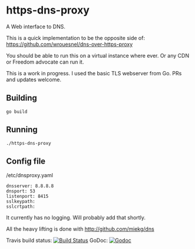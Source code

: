 # https-dns-proxy
A Web interface to DNS.  


This is a quick implementation to be the opposite side of: https://github.com/wrouesnel/dns-over-https-proxy

You should be able to run this on a virtual instance where ever.  Or any CDN or Freedom advocate can run it.

This is a work in progress.  I used the basic TLS webserver from Go.  PRs and updates welcome.

## Building
```
go build
```

## Running
```
./https-dns-proxy
```



## Config file

/etc/dnsproxy.yaml

```
dnsserver: 8.8.8.8
dnsport: 53
listenport: 8415
sslkeypath:
sslcrtpath:
```

It currently has no logging.  Will probably add that shortly.  

All the heavy lifting is done with http://github.com/miekg/dns


Travis build status: [![Build Status](https://travis-ci.org/Harnish/https-dns-proxy.svg?branch=master)](https://travis-ci.org/Harnish/https-dns-proxy)
GoDoc:  [![Godoc](https://godoc.org/github.com/Harnish/https-dns-proxy?status.png)](https://godoc.org/github.com/Harnish/https-dns-proxy)
